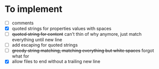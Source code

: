 # To implement

- [ ] comments
- [x] quoted strings for properties values with spaces
- [ ] ~~quoted string for content~~ can't thin of why anymore, just match everything until new line
- [ ] add escaping for quoted strings
- [ ] ~~greedy string matching, matching everything but white spaces~~ forgot what for
- [x] allow files to end without a trailing new line
